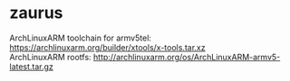 # zaurus

ArchLinuxARM toolchain for armv5tel: https://archlinuxarm.org/builder/xtools/x-tools.tar.xz  
ArchLinuxARM rootfs: http://archlinuxarm.org/os/ArchLinuxARM-armv5-latest.tar.gz  
